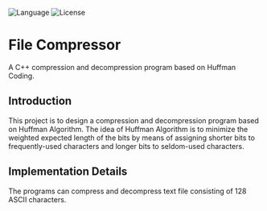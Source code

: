 ![Language](https://img.shields.io/badge/language-C++%20-pink.svg)
![License](https://img.shields.io/badge/License-MIT%20-red.svg)
# File Compressor
A C++ compression and decompression program based on Huffman Coding.

## Introduction
This project is to design a compression and decompression program based on Huffman Algorithm.
The idea of Huffman Algorithm is to minimize the weighted expected length of the bits by means of assigning shorter bits to frequently-used characters and longer bits to seldom-used characters.

## Implementation Details
The programs can compress and decompress text file consisting of 128 ASCII characters.
